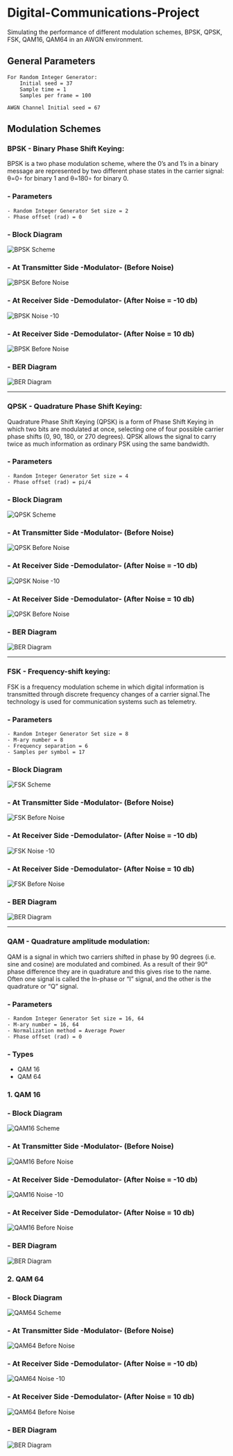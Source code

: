 # Digital-Communications-Project
Simulating the performance of different modulation schemes, BPSK, QPSK, FSK, QAM16, QAM64 in an AWGN environment.

## General Parameters
```
For Random Integer Generator: 
    Initial seed = 37
    Sample time = 1
    Samples per frame = 100
    
AWGN Channel Initial seed = 67    
```
## Modulation Schemes
### **BPSK - Binary Phase Shift Keying**:
BPSK is a two phase modulation scheme, where the 0’s and 1’s in a binary message are represented by two different phase states in the carrier signal: θ=0∘ for binary 1 and θ=180∘ for binary 0.

### - Parameters
```
- Random Integer Generator Set size = 2
- Phase offset (rad) = 0
```
### - Block Diagram
![BPSK Scheme](https://github.com/HusseinYoussef/Digital-Communications-Project/blob/master/BPSK/Figures/Scheme.png)

### - At Transmitter Side -Modulator- (Before Noise)
![BPSK Before Noise](https://github.com/HusseinYoussef/Digital-Communications-Project/blob/master/BPSK/Figures/Before%20Noise.png)

### - At Receiver Side -Demodulator- (After Noise = -10 db)
![BPSK Noise -10](https://github.com/HusseinYoussef/Digital-Communications-Project/blob/master/BPSK/Figures/After%20Noise%20at%20-10%20db.png)

### - At Receiver Side -Demodulator- (After Noise = 10 db)
![BPSK Before Noise](https://github.com/HusseinYoussef/Digital-Communications-Project/blob/master/BPSK/Figures/After%20Noise%20at%2010%20db.png)

### - BER Diagram
![BER Diagram](https://github.com/HusseinYoussef/Digital-Communications-Project/blob/master/BPSK/Figures/BER%20Diagram.png)
___
### **QPSK - Quadrature Phase Shift Keying**:
Quadrature Phase Shift Keying (QPSK) is a form of Phase Shift Keying in which two bits are modulated at once, selecting one of four possible carrier phase shifts (0, 90, 180, or 270 degrees). QPSK allows the signal to carry twice as much information as ordinary PSK using the same bandwidth.

### - Parameters
```
- Random Integer Generator Set size = 4
- Phase offset (rad) = pi/4
```
### - Block Diagram
![QPSK Scheme](https://github.com/HusseinYoussef/Digital-Communications-Project/blob/master/QPSK/Figures/Scheme.png)

### - At Transmitter Side -Modulator- (Before Noise)
![QPSK Before Noise](https://github.com/HusseinYoussef/Digital-Communications-Project/blob/master/QPSK/Figures/Before%20Noise.png)

### - At Receiver Side -Demodulator- (After Noise = -10 db)
![QPSK Noise -10](https://github.com/HusseinYoussef/Digital-Communications-Project/blob/master/QPSK/Figures/After%20Noise%20at%20-10%20db.png)

### - At Receiver Side -Demodulator- (After Noise = 10 db)
![QPSK Before Noise](https://github.com/HusseinYoussef/Digital-Communications-Project/blob/master/QPSK/Figures/After%20Noise%20at%2010%20db.png)

### - BER Diagram
![BER Diagram](https://github.com/HusseinYoussef/Digital-Communications-Project/blob/master/QPSK/Figures/BER%20Diagram.png)
___
### **FSK - Frequency-shift keying**:
FSK is a frequency modulation scheme in which digital information is transmitted through discrete frequency changes of a carrier signal.The technology is used for communication systems such as telemetry.

### - Parameters
```
- Random Integer Generator Set size = 8
- M-ary number = 8
- Frequency separation = 6
- Samples per symbol = 17
```
### - Block Diagram
![FSK Scheme](https://github.com/HusseinYoussef/Digital-Communications-Project/blob/master/FSK/Figures/Scheme.png)

### - At Transmitter Side -Modulator- (Before Noise)
![FSK Before Noise](https://github.com/HusseinYoussef/Digital-Communications-Project/blob/master/FSK/Figures/Before%20Noise.png)

### - At Receiver Side -Demodulator- (After Noise = -10 db)
![FSK Noise -10](https://github.com/HusseinYoussef/Digital-Communications-Project/blob/master/FSK/Figures/After%20Noise%20at%20-10%20db.png)

### - At Receiver Side -Demodulator- (After Noise = 10 db)
![FSK Before Noise](https://github.com/HusseinYoussef/Digital-Communications-Project/blob/master/FSK/Figures/After%20Noise%20at%2010%20db.png)

### - BER Diagram
![BER Diagram](https://github.com/HusseinYoussef/Digital-Communications-Project/blob/master/FSK/Figures/BER%20Diagram.png)
___
### **QAM - Quadrature amplitude modulation**:
QAM is a signal in which two carriers shifted in phase by 90 degrees (i.e. sine and cosine) are modulated and combined. As a result of their 90° phase difference they are in quadrature and this gives rise to the name. Often one signal is called the In-phase or “I” signal, and the other is the quadrature or “Q” signal.

### - Parameters
```
- Random Integer Generator Set size = 16, 64
- M-ary number = 16, 64
- Normalization method = Average Power
- Phase offset (rad) = 0
```
### - Types
* QAM 16
* QAM 64

### **1. QAM 16**
### - Block Diagram
![QAM16 Scheme](https://github.com/HusseinYoussef/Digital-Communications-Project/blob/master/QAM16/Figures/Scheme.png)

### - At Transmitter Side -Modulator- (Before Noise)
![QAM16 Before Noise](https://github.com/HusseinYoussef/Digital-Communications-Project/blob/master/QAM16/Figures/Before%20Noise.png)

### - At Receiver Side -Demodulator- (After Noise = -10 db)
![QAM16 Noise -10](https://github.com/HusseinYoussef/Digital-Communications-Project/blob/master/QAM16/Figures/After%20Noise%20at%20-10%20db.png)

### - At Receiver Side -Demodulator- (After Noise = 10 db)
![QAM16 Before Noise](https://github.com/HusseinYoussef/Digital-Communications-Project/blob/master/QAM16/Figures/After%20Noise%20at%2010%20db.png)

### - BER Diagram
![BER Diagram](https://github.com/HusseinYoussef/Digital-Communications-Project/blob/master/QAM16/Figures/BER%20Diagram.png)


### **2. QAM 64**
### - Block Diagram
![QAM64 Scheme](https://github.com/HusseinYoussef/Digital-Communications-Project/blob/master/QAM64/Figures/Scheme.png)

### - At Transmitter Side -Modulator- (Before Noise)
![QAM64 Before Noise](https://github.com/HusseinYoussef/Digital-Communications-Project/blob/master/QAM64/Figures/Before%20Noise.png)

### - At Receiver Side -Demodulator- (After Noise = -10 db)
![QAM64 Noise -10](https://github.com/HusseinYoussef/Digital-Communications-Project/blob/master/QAM64/Figures/After%20Noise%20at%20-10%20db.png)

### - At Receiver Side -Demodulator- (After Noise = 10 db)
![QAM64 Before Noise](https://github.com/HusseinYoussef/Digital-Communications-Project/blob/master/QAM64/Figures/After%20Noise%20at%2010%20db.png)

### - BER Diagram
![BER Diagram](https://github.com/HusseinYoussef/Digital-Communications-Project/blob/master/QAM64/Figures/BER%20Diagram.png)
